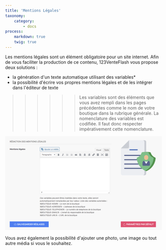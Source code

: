 ```yaml
---
title: 'Mentions Légales'
taxonomy:
    category:
        - docs
process:
    markdown: true
    twig: true
---
```


Les mentions légales sont un élément obligatoire pour un site internet. Afin de vous faciliter la production de ce contenu, 123VenteFlash vous propose deux solutions : 

- la génération d'un texte automatique utilisant des variables*
- la possibilité d'écrire vos propres mentions légales et de les intégrer dans l'éditeur de texte

>>>>>> Les variables sont des éléments que vous avez rempli dans les pages précédentes comme le nom de votre boutique dans la rubrique générale. La nomenclature des variables est codifiée. Il faut donc respecter impérativement cette nomenclature. 

![mentions-legales-redaction-guide-123venteflash](mentions-legales-redaction-guide-123venteflash.png)

Vous avez également la possibilité d'ajouter une photo, une image ou tout autre média si vous le souhaitez. 

